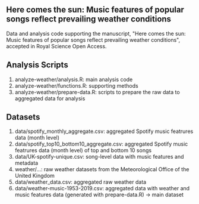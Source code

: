 ## Here comes the sun: Music features of popular songs reflect prevailing weather conditions
Data and analysis code supporting the manuscript, "Here comes the sun: Music features of popular songs reflect prevailing weather conditions", accepted in Royal Science Open Access. 

## Analysis Scripts
1. analyze-weather/analysis.R: main analysis code
2. analyze-weather/functions.R: supporting methods
3. analyze-weather/prepare-data.R: scripts to prepare the raw data to aggregated data for analysis

## Datasets
1. data/spotify_monthly_aggregate.csv: aggregated Spotify music featrures data (month level)
2. data/spotify_top10_bottom10_aggregate.csv: aggregated Spotify music featrures data (month level) of top and bottom 10 songs
3. data/UK-spotify-unique.csv: song-level data with music features and metadata
4. weather/...: raw weather datasets from the Meteorological Office of the United Kingdom
4. data/weather_data.csv: aggregated raw weather data
5. data/weather-music-1953-2019.csv: aggregated data with weather and music features data (generated with prepare-data.R) -> main dataset

